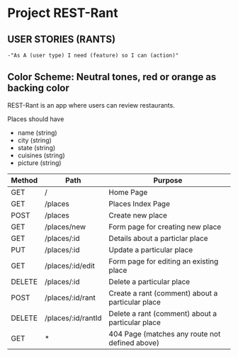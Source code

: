 # Project REST-Rant

## USER STORIES (RANTS)
    -"As A (user type) I need (feature) so I can (action)"

## Color Scheme: Neutral tones, red or orange as backing color

REST-Rant is an app where users can review restaurants.

Places should have
 - name (string)
 - city (string)
 - state (string)
 - cuisines (string)
 - picture (string)

| Method | Path | Purpose |
| ------ | ---- | ------- |
| GET    |   /  | Home Page |
| GET    | /places | Places Index Page |
| POST   | /places | Create new place |
| GET    | /places/new | Form page for creating new place |
| GET    | /places/:id | Details about a particlar place |
| PUT    | /places/:id | Update a particular place |
| GET    | /places/:id/edit | Form page for editing an existing place |
| DELETE | /places/:id | Delete a particular place |
| POST   | /places/:id/rant | Create a rant (comment) about a particular place |
| DELETE | /places/:id/rantId | Delete a rant (comment) about a particular place |
| GET    | * | 404 Page (matches any route not defined above) |